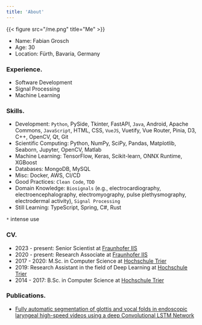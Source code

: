 ```yaml
---
title: 'About'
---
```


{{< figure src="/me.png" title="Me" >}}


* Name: Fabian Grosch
* Age: 30
* Location: Fürth, Bavaria, Germany

### Experience.

* Software Development
* Signal Processing
* Machine Learning

### Skills.

* Development: `Python`, PySide, Tkinter, FastAPI, `Java`, Android, Apache Commons, `JavaScript`, HTML, CSS, `VueJS`, Vuetify, Vue Router, Pinia, D3, C++, OpenCV, Qt, Git
* Scientific Computing: Python, NumPy, SciPy, Pandas, Matplotlib, Seaborn, Jupyter, OpenCV, Matlab
* Machine Learning: TensorFlow, Keras, Scikit-learn, ONNX Runtime, XGBoost
* Databases: MongoDB, MySQL
* Misc: Docker, AWS, CI/CD
* Good Practices: `Clean Code`, `TDD`
* Domain Knowledge: `Biosignals` (e.g., electrocardiography, electroencephalography, electromyography, pulse plethysmography, electrodermal activity), `Signal Processing`
* Still Learning: TypeScript, Spring, C#, Rust

`*` intense use

### CV.

- 2023 - present: Senior Scientist at [Fraunhofer IIS](https://www.iis.fraunhofer.de/en.html)
- 2020 - present: Research Associate at [Fraunhofer IIS](https://www.iis.fraunhofer.de/en.html)
- 2017 - 2020: M.Sc. in Computer Science at [Hochschule Trier](https://www.hochschule-trier.de)
- 2019: Research Assistant in the field of Deep Learning at [Hochschule Trier](https://www.hochschule-trier.de)
- 2014 - 2017: B.Sc. in Computer Science at [Hochschule Trier](https://www.hochschule-trier.de)

### Publications.

- [Fully automatic segmentation of glottis and vocal folds in endoscopic laryngeal high-speed videos using a deep Convolutional LSTM Network](https://journals.plos.org/plosone/article?id=10.1371/journal.pone.0227791)
